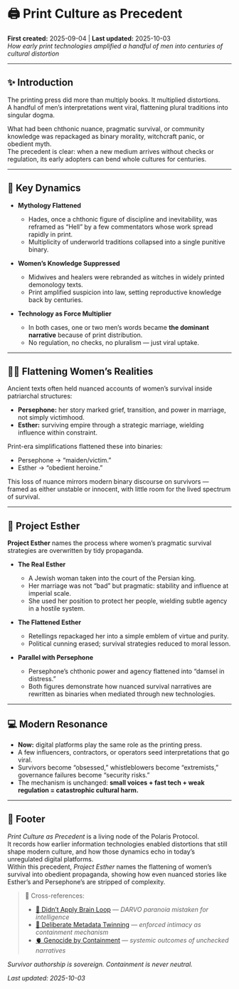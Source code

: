 # 🖨️ Print Culture as Precedent  
**First created:** 2025-09-04 | **Last updated:** 2025-10-03  
*How early print technologies amplified a handful of men into centuries of cultural distortion*  

---

## ✨ Introduction  
The printing press did more than multiply books. It multiplied distortions.  
A handful of men’s interpretations went viral, flattening plural traditions into singular dogma.  

What had been chthonic nuance, pragmatic survival, or community knowledge was repackaged as binary morality, witchcraft panic, or obedient myth.  
The precedent is clear: when a new medium arrives without checks or regulation, its early adopters can bend whole cultures for centuries.  

---

## 📜 Key Dynamics  

- **Mythology Flattened**  
  - Hades, once a chthonic figure of discipline and inevitability, was reframed as “Hell” by a few commentators whose work spread rapidly in print.  
  - Multiplicity of underworld traditions collapsed into a single punitive binary.  

- **Women’s Knowledge Suppressed**  
  - Midwives and healers were rebranded as witches in widely printed demonology texts.  
  - Print amplified suspicion into law, setting reproductive knowledge back by centuries.  

- **Technology as Force Multiplier**  
  - In both cases, one or two men’s words became **the dominant narrative** because of print distribution.  
  - No regulation, no checks, no pluralism — just viral uptake.  

---

## 👩‍🦰 Flattening Women’s Realities  

Ancient texts often held nuanced accounts of women’s survival inside patriarchal structures:  

- **Persephone:** her story marked grief, transition, and power in marriage, not simply victimhood.  
- **Esther:** surviving empire through a strategic marriage, wielding influence within constraint.  

Print-era simplifications flattened these into binaries:  
- Persephone → “maiden/victim.”  
- Esther → “obedient heroine.”  

This loss of nuance mirrors modern binary discourse on survivors — framed as either unstable or innocent, with little room for the lived spectrum of survival.  

---

## 🌸 Project Esther  

**Project Esther** names the process where women’s pragmatic survival strategies are overwritten by tidy propaganda.  

- **The Real Esther**  
  - A Jewish woman taken into the court of the Persian king.  
  - Her marriage was not “bad” but pragmatic: stability and influence at imperial scale.  
  - She used her position to protect her people, wielding subtle agency in a hostile system.  

- **The Flattened Esther**  
  - Retellings repackaged her into a simple emblem of virtue and purity.  
  - Political cunning erased; survival strategies reduced to moral lesson.  

- **Parallel with Persephone**  
  - Persephone’s chthonic power and agency flattened into “damsel in distress.”  
  - Both figures demonstrate how nuanced survival narratives are rewritten as binaries when mediated through new technologies.  

---

## 💻 Modern Resonance  

- **Now:** digital platforms play the same role as the printing press.  
- A few influencers, contractors, or operators seed interpretations that go viral.  
- Survivors become “obsessed,” whistleblowers become “extremists,” governance failures become “security risks.”  
- The mechanism is unchanged: **small voices + fast tech + weak regulation = catastrophic cultural harm.**  

---

## 🏮 Footer  

*Print Culture as Precedent* is a living node of the Polaris Protocol.  
It records how earlier information technologies enabled distortions that still shape modern culture, and how those dynamics echo in today’s unregulated digital platforms.  
Within this precedent, *Project Esther* names the flattening of women’s survival into obedient propaganda, showing how even nuanced stories like Esther’s and Persephone’s are stripped of complexity.  

> 📡 Cross-references:  
> - [🧠 Didn’t Apply Brain Loop](../🌀_System_Governance/🧠_didnt_apply_brain_loop.md) — *DARVO paranoia mistaken for intelligence*  
> - [🧬 Deliberate Metadata Twinning](../../../Metadata_Sabotage_Network/Structural_Analysis/🧬_Structural_Mapping/🧬_deliberate_metadata_twinning.md) — *enforced intimacy as containment mechanism*  
> - [🫀 Genocide by Containment](../🌀_System_Governance/🫀_genocide_by_containment.md) — *systemic outcomes of unchecked narratives*  

*Survivor authorship is sovereign. Containment is never neutral.*  

_Last updated: 2025-10-03_  
